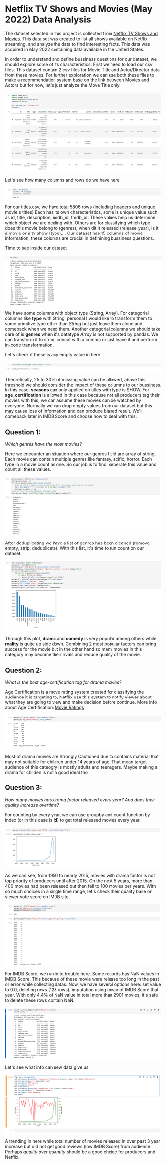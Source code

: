 # Netflix TV Shows and Movies (May 2022) Data Analysis

The dataset selected in this project is collected from [Netflix TV Shows and Movies](https://www.kaggle.com/datasets/victorsoeiro/netflix-tv-shows-and-movies). This data set was created to list all shows available on Netflix streaming, and analyze the data to find interesting facts. This data was acquired in May 2022 containing data available in the United States.

In order to understand and define bussiness questions for our dataset, we should explore some of its characteristics. First we need to load our csv files. This dataset contain 2 csv files for Movie Title and Actor/Director data from these movies. For further exploration we can use both these files to make a recommendation system base on the link between Movies and Actors but for now, let's just analyze the Move Title only.

![img_01](img/img_01.png "img_01")

Let's see how many columns and rows do we have here

![img_02](img/img_02.png "img_02")

For our titles.csv, we have total 5806 rows (including headers and unique movie's titles) Each has its own characteristics, some is unique value such as id, title, description, imdb_id, tmdb_id. These values help us determine which object we are dealing with. Others are for classifying which type does this movie belong to (genres), when dit it released (release_year), is it a movie or a tv show (type),... Our dataset has 15 columns of movie information, these columns are crucial in definining bussiness questions.

Time to see inside our dataset

![img_03](img/img_03.png "img_03")

We have some columns with object type (String, Array). For categorial columns like **type** with String, personal I would like to transform them to some primitive type other than *String* but just leave them alone and comeback when we need them. Another categorial columns we should take care of is **genres** when it's datatype *Array* is not supported by pandas. We can transform it to string concat with a comma or just leave it and perform in-code transformation.

Let's check if these is any empty value in here

![img_04](img/img_04.png "img_04")

Theoretically, 25 to 30% of missing value can be allowed, above this threshold we should consider the impact of these columns to our bussiness. In this case, **seasons** can only applied on titles with type is SHOW. For **age_certification** is allowed in this case because not all producers tag their movies with this, we can assume these movies can be watched by everyone. Normally we can drop empty values from our dataset but this may cause loss of information and can produce biased result. We'll comeback later in IMDB Score and choose how to deal with this.

## Question 1:
*Which genres have the most movies?*


Here we encounter an situation where our genres field are array of string. Each movie can contain multiple genres like fantasy, scific, horror. Each type in a movie count as one. So our job is to find, seperate this value and count all these values.

![img_05](img/img_05.png "img_05")

After deduplicating we have a list of genres has been cleaned (remove empty, strip, deduplicate). With this list, it's time to run count on our dataset.

![img_06](img/img_06.png "img_06")

Through this plot, **drama** and **comedy** is very popular among others while **reality** is quite up side down. Combining 2 most popular factors can bring success for the movie but in the other hand so many movies in this category may become their rivals and reduce quality of the movie.

## Question 2:
*What is the best age-certification tag for drama movies?*

Age Certification is a move rating system created for classifying the audience it is targeting to, Netflix use this system to notify viewer about what they are going to view and make decision before continue. More info about Age Certification: [Movie Ratings](https://gopioneer.com/wp-content/uploads/2017/01/dtv_movieratings.pdf)

![img_07](img/img_07.png "img_07")

Most of drama movies are Strongly Cautioned due to contains material that may not suitable for children under 14 years of age. That mean target audience of this cateogry is mostly adults and teenagers. Maybe making a drama for childen is not a good ideal tho 

## Question 3:
*How many movies has drama factor released every year? And does their quality increase overtime?*

For counting by every year, we can use groupby and count function by index (or in this case is **id**) to get total released movies every year.

![img_08](img/img_08.png "img_08")

As we can see, from 1950 to nearly 2015, movies with drama factor is not top priority of producers until after 2015. On the next 5 years, more than 400 movies had been released but then fell to 100 movies per years. With so much choices in a single time range, let's check their quality base on viewer vote score on IMDB site.

![img_09](img/img_09.png "img_09")

For IMDB Score, we run in to trouble here. Some records has NaN values in IMDB Score. This because of these movie were release too long in the past or error while collecting datas. Now, we have several options here: set value to 0.0, deleting rows (128 rows), imputation using mean of IMDB Score that year. With only 4.4% of NaN value in total more than 2901 movies, it's safe to delete these rows contain NaN. 

![img_10](img/img_10.png "img_10")

Let's see what info can new data give us

![img_11](img/img_11.png "img_11")

A trending in here while total number of movies released in over past 3 year increase but did not get good reviews (low IMDB Score) from audience. Perhaps *quality over quantity* should be a good choice for producers and Netflix.
